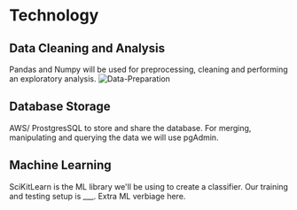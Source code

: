 # Technology
## Data Cleaning and Analysis
Pandas and Numpy will be used for preprocessing, cleaning and performing an exploratory analysis. 
![Data-Preparation](https://user-images.githubusercontent.com/76136277/118398306-00996f00-b626-11eb-9cb6-058db86895c3.jpg)
## Database Storage
AWS/ ProstgresSQL to store and share the database. For merging, manipulating and querying the data we will use pgAdmin. 
## Machine Learning
SciKitLearn is the ML library we'll be using to create a classifier. Our training and testing setup is ___. Extra ML verbiage here.
